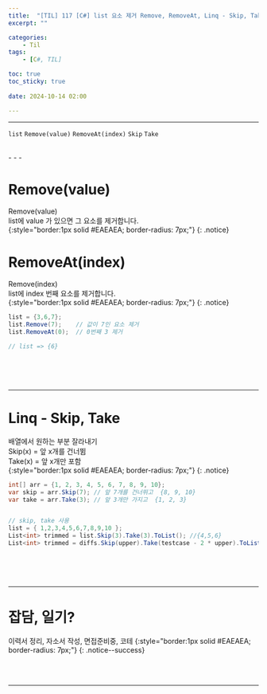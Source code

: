 ```yaml
---
title:  "[TIL] 117 [C#] list 요소 제거 Remove, RemoveAt, Linq - Skip, Take"
excerpt: ""

categories:
    - Til
tags:
    - [C#, TIL]

toc: true
toc_sticky: true
 
date: 2024-10-14 02:00

---
```

- - -

`list` `Remove(value)` `RemoveAt(index)` `Skip` `Take`

<br>
- - - 

# Remove(value)
Remove(value)  
list에 value 가 있으면 그 요소를 제거합니다.  
{:style="border:1px solid #EAEAEA; border-radius: 7px;"}
{: .notice}  

# RemoveAt(index)
Remove(index)  
list에 index 번째 요소를 제거합니다.  
{:style="border:1px solid #EAEAEA; border-radius: 7px;"}
{: .notice}  

<div class="notice--primary" markdown="1"> 

```c# 
list = {3,6,7};
list.Remove(7);    // 값이 7인 요소 제거
list.RemoveAt(0);  // 0번째 3 제거

// list => {6}
```
</div>

<br><br><br>
- - - 

# Linq - Skip, Take
배열에서 원하는 부분 잘라내기  
Skip(x) = 앞 x개를 건너뜀  
Take(x) = 앞 x개만 포함  
{:style="border:1px solid #EAEAEA; border-radius: 7px;"}
{: .notice}  

<div class="notice--primary" markdown="1"> 

```c# 
int[] arr = {1, 2, 3, 4, 5, 6, 7, 8, 9, 10};
var skip = arr.Skip(7); // 앞 7개를 건너뛰고  {8, 9, 10}
var take = arr.Take(3); // 앞 3개만 가지고  {1, 2, 3}


// skip, take 사용
list = { 1,2,3,4,5,6,7,8,9,10 };
List<int> trimmed = list.Skip(3).Take(3).ToList(); //{4,5,6}
List<int> trimmed = diffs.Skip(upper).Take(testcase - 2 * upper).ToList();
```
</div>

<br><br><br>
- - - 


# 잡담, 일기?
이력서 정리, 자소서 작성, 면접준비중, 코테
{:style="border:1px solid #EAEAEA; border-radius: 7px;"}
{: .notice--success}  

<br><br>
- - -
